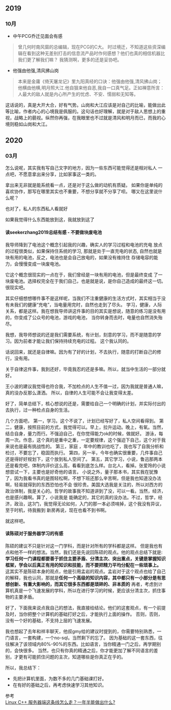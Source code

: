 ## 2019
### 10月
- 中午PCG乔迁见面会有感

>曾几何时南风窗的总编辑，现在PCG的C大。
时过境迁，不知道这些资深编辑在看到这种无差别打击的信息流产品时作何感想？他们也真的相信机器比我们更了解我们嘛？
我猜测啊，更多的还是妥协吧。


- 他强由他强,清风拂山岗

>本来是金庸《倚天屠龙记》里九阳真经的口诀：他强由他强,清风拂山岗；他横由他横,明月照大江.他自狠来他自恶,我自一口真气足。正如禅意所言：人最大的敌人就是内心所产生的忧虑、不安、懦弱和无知等。

这话说的，真是大开大合，好有气势。山岗和大江应该是对自己的比喻，能做出此等比喻，作者内心的心境我是佩服的。这句话也好理解，就是对于敌人思想上的重视，战略上的藐视。纵然你再强，在我眼里也不过就是清风和明月而已，而我的心境则稳如山岗和大江。

## 2020

### 03月

怎么说呢，其实我有写自己文字的地方，因为一些东西可能觉得还是相对私人
一点吧，不愿意拿出来分享，比如家事这一类的。

拿出来无非就是能系统看一点，还是对于这么做的动机有质疑。
如果你是单纯的喜欢协作，那写在哪里其实也不重要，不想分享就不分享了呗。
哪又在这里说什么呢？

也对了，私人的东西私人看就好

如果我觉得什么东西能放到这，我就放到这了

#### 读seekerzhang2019总结有感 - 不要做块废电池

我导师降到了电池这个概念引起我的兴趣，确实人的学习过程和电池的充电
放点的过程很类似，如果保持住系统的学习, 那就是处于一直充电的状态,
自然也就是块有用的电池，反之，电池也是会自己放电的，如果没有维持住
存储电容的能力，会慢慢变成一块废电池。

它这个概念很现实的一点在于，我们曾经是一块有用的电池，但是最终变成
了一块废电池。选择权完全在于我们自己，也是就是说，是你自己造成的最终这一切。
很现实吧。

其实仔细想想哪件事不是这样呢，当我们不注重健康的生活方式时，其实相当于没有未我们的健康“充电”，当电量用完时，自然也走到了尽头。
学习，健康，人际关系，都是这样。我在想我导师讲这件事的目的其实是想说，随意的练习是没有用的，你变成了公众号的电池，游戏的电池，
当你转身而去时，电量也自然消失殆尽。

我想，我导师想说的还是我们需要系统，有计划，刻意的学习，而不是随意的学习。因为前者才能让我们保持持续充电的过程。
这个我认同的。

话说回来，就还是自律嘛。因为有了好的计划，不去执行，随意的打断自己的修行，没有用。

关于自律这件事，我到还好，毕竟我忍的还是多嘛。所以，就当中生活的一部分就好。

王小波的建议我觉得也符合我，不加检点的人生不值一过，因为我就是普通人嘛，真的没办反那么潇洒。
所以，自律的人生可能不会让我变得太差。

好了，简单总结下，核心想说的还是，需要给自己一个明确的计划，并实际付出的去执行，过一种检点自身的生活。

几个方面吧，
第一，学习。这个不说了，计划已经写好了，私人空间看得到。
第二，健康，按照目前的方式，我觉得可以。早上，拉升运动。晚上，有氧。当然，结合自身，量力而行。不强迫自己，在你觉得能力ok的时候，做就好。
游泳，每周一次。作息，这个真的是重中之重，一定要规律，这个强迫下自己，这个对于我来说也是最有挑战性的。
第三，家庭 ，年中的教训也吃了，我也写了自我分析和检讨，不要忘了，稳固而执行。
第四，另一半，今年也确实很重要，几件事自己还是得好好规划下，这个放到私人空间了。
第五，其它学习，小说，鲁迅那两本还是看完吧，体制内评价这么高，看看到底怎么样。台北人，看掉。张爱玲的小说想尝试一下，主要也是好奇他的语言。
小说之外，量子那本书，其实我在犹豫了，因为我看书真的是图轻松啊，不想下班还那么辛苦啊，但是我也知道没办法啊，轻易就得到的东西恐怕也不会
很珍贵。美国大选我是关注的，所以对西方的政治体制，我是关心的。哲学的故事我不知道讲到了没，可以一看。当然，经济，也是感兴趣啊。算了，小说我是
能确定的，其它的真的没办法。不过，哲学，经济，政治，这3门，我觉得无论如何，入门的那一本必须啃掉，这个我没有异议，至于时机，待我搬到
新房再说，现在也看不到书啊。

就这样吧。

#### 读陈硕对于服务器学习的有感

陈硕的建议不只是针对这一门学科，而是针对所有的学科都是这样。
但是我也有点和他不一样的想法。当然，我们还是先说回陈硕的观点。他的观点总结下就是:**学习任何一门课程都要善于抓住主要矛盾、分清主次、突出重点，关键是掌握知识框架，学会以后真正有用的知识和技能，而不要把精力平均分配在一些琐事上。**
这其实不是陈硕本身的观点，他是引用孟岩的观点。孟岩对于这个观点也给了自己的解释，我也认同，那就是**任何一个高级的知识内容，其中都只有一小部分是有思想创新、有重大影响的，而其它很多东西都是琐碎的、非本质的**
再者，考虑到计算机真是一个飞速发展的学科，所以在进行学习的时候，更应该分清主次，抓住事物的主要矛盾。

好了，下面我来说点我自己的想法，我直接给结论。他们的这套观点，有一个前提及时，当你把整个计算机的基础打好之后，才能执行上面的操作。
否则，否则，没有一个好的基础，不支持上层的飞速发展。

我也想起了去年和祥丰聊天，他叔gmy给的建议时提到的，你需要特别熟悉，一门语言，一套构建，一个no-sql。当然剩下的忘了。
因为基础的这一套东西，往往解决了该领域内80%-90%的东西。比如语言，当你精通一门之后，再学期别的，会快很多。
当然，也只有你真的精通之后，你才能更加了解不同语言的差别，才更有可能抓住问题的主次，知道哪些是你真正在乎的。

所以，我总结下：
- 先把计算机里面，为数不多的几门基础课打好。
- 在有好的基础之后，再考虑快速学习其他知识。

参考<br>
[Linux C++ 服务器端这条线怎么走？一年半能做出什么?](https://www.zhihu.com/question/22608820/answer/21968467)
